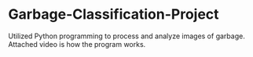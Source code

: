 # Garbage-Classification-Project
Utilized Python programming to process and analyze images of garbage.
Attached video is how the program works.
